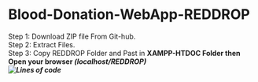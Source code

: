# Blood-Donation-WebApp-REDDROP
Step 1:
Download ZIP file From Git-hub. <BR>
Step 2:
Extract Files.<BR>
Step 3:
Copy REDDROP Folder and Past in <b>XAMPP-HTDOC<b> Folder then Open your browser <i>(localhost/REDDROP)<i><BR>
 ![Lines of code](https://img.shields.io/tokei/lines/github/azeemaj101/Blood-Donation-WebApp-REDDROP/tree/master/REDDROP?logo=CiviCRM)
